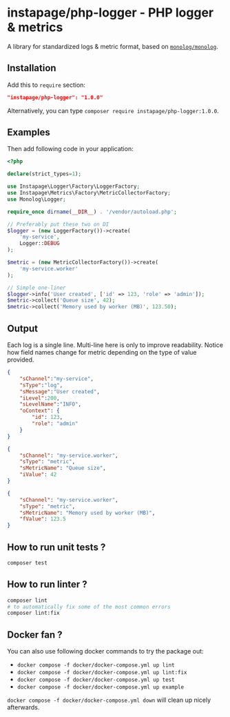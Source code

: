 # instapage/php-logger - PHP logger & metrics

A library for standardized logs & metric format, based on [`monolog/monolog`](https://packagist.org/packages/monolog/monolog).

## Installation

Add this to `require` section:

```json
"instapage/php-logger": "1.0.0"
```

Alternatively, you can type `composer require instapage/php-logger:1.0.0`.

## Examples

Then add following code in your application:

```php
<?php

declare(strict_types=1);

use Instapage\Logger\Factory\LoggerFactory;
use Instapage\Metrics\Factory\MetricCollectorFactory;
use Monolog\Logger;

require_once dirname(__DIR__) . '/vendor/autoload.php';

// Preferably put these two on DI
$logger = (new LoggerFactory())->create(
    'my-service',
    Logger::DEBUG
);

$metric = (new MetricCollectorFactory())->create(
    'my-service.worker'
);

// Simple one-liner
$logger->info('User created', ['id' => 123, 'role' => 'admin']);
$metric->collect('Queue size', 42);
$metric->collect('Memory used by worker (MB)', 123.50);
```

## Output

Each log is a single line. Multi-line here is only to improve readability.
Notice how field names change for metric depending on the type of value provided.

```json
{
    "sChannel":"my-service",
    "sType":"log",
    "sMessage":"User created",
    "iLevel":200,
    "sLevelName":"INFO",
    "oContext": {
        "id": 123,
        "role": "admin"
    }
}
```
```json
{
    "sChannel": "my-service.worker",
    "sType": "metric",
    "sMetricName": "Queue size",
    "iValue": 42
}
```
```json
{
    "sChannel": "my-service.worker",
    "sType": "metric",
    "sMetricName": "Memory used by worker (MB)",
    "fValue": 123.5
}
```

## How to run unit tests ?

```bash
composer test
```

## How to run linter ?

```bash
composer lint
# to automatically fix some of the most common errors
composer lint:fix
```

## Docker fan ?
You can also use following docker commands to try the package out:
 - `docker compose -f docker/docker-compose.yml up lint`
 - `docker compose -f docker/docker-compose.yml up lint:fix`
 - `docker compose -f docker/docker-compose.yml up test`
 - `docker compose -f docker/docker-compose.yml up example`

 `docker compose -f docker/docker-compose.yml down` will clean up nicely afterwards.
